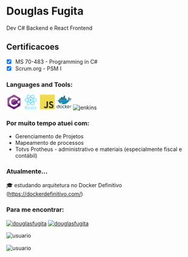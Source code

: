 # Douglas Fugita
Dev C# Backend e React Frontend

## Certificacoes
- [x] MS 70-483 - Programming in C#
- [x] Scrum.org - PSM I

### Languages and Tools:
<p align="left" > 
<img src="https://raw.githubusercontent.com/devicons/devicon/master/icons/csharp/csharp-original.svg" alt="csharp" width="40" height="40"/>
<img src="https://raw.githubusercontent.com/devicons/devicon/master/icons/react/react-original-wordmark.svg" alt="react" width="40" height="40"/>
<img src="https://raw.githubusercontent.com/devicons/devicon/master/icons/javascript/javascript-original.svg" alt="javascript" width="40" height="40"/>
<img src="https://raw.githubusercontent.com/devicons/devicon/master/icons/docker/docker-original-wordmark.svg" alt="docker" width="40" height="40"/>
<img src="https://www.vectorlogo.zone/logos/jenkins/jenkins-icon.svg" alt="jenkins" width="40" height="40"/>
</p>


### Por muito tempo atuei com:
* Gerenciamento de Projetos
* Mapeamento de processos
* Totvs Protheus - administrativo e materiais (especialmente fiscal e contábil)

### Atualmente... 
:mortar_board: estudando arquitetura no Docker Definitivo (https://dockerdefinitivo.com/)


<h3 align="left">Para me encontrar:</h3>
<p align="left">
<a href="https://linkedin.com/in/douglasfugita" target="blank">
<img align="center" src="https://www.vectorlogo.zone/logos/linkedin/linkedin-tile.svg" alt="douglasfugita" height="30" width="30" /></a>
<a href="https://github.com/DouglasFugita" target="blank">
<img align="center" src="https://www.vectorlogo.zone/logos/github/github-tile.svg" alt="douglasfugita" height="30" width="30" /></a>
</p>




<p>
<img align="center" src="https://github-readme-stats.vercel.app/api?username=DouglasFugita&show_icons=true&locale=en&theme=blue-green" alt="usuario" />
</p>
<p>
<img align="center" src="https://github-readme-stats.vercel.app/api/top-langs?username=DouglasFugita&show_icons=true&locale=en&layout=compact&theme=blue-green" alt="usuario" />
</p>


<!---
- 👋 Hi, I’m @DouglasFugita
- 👀 I’m interested in ...
- 🌱 I’m currently learning ...
- 💞️ I’m looking to collaborate on ...
- 📫 How to reach me ...


DouglasFugita/DouglasFugita is a ✨ special ✨ repository because its `README.md` (this file) appears on your GitHub profile.
You can click the Preview link to take a look at your changes.
--->
